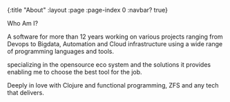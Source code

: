 {:title "About"
 :layout :page
 :page-index 0
 :navbar? true}

Who Am I?

A software for more than 12 years working on various projects ranging from Devops to Bigdata, Automation and Cloud infrastructure using a wide range of programming languages and tools.

specializing in the opensource eco system and the solutions it provides enabling me to choose the best tool for the job.

Deeply in love with Clojure and functional programming, ZFS and any tech that delivers. 
